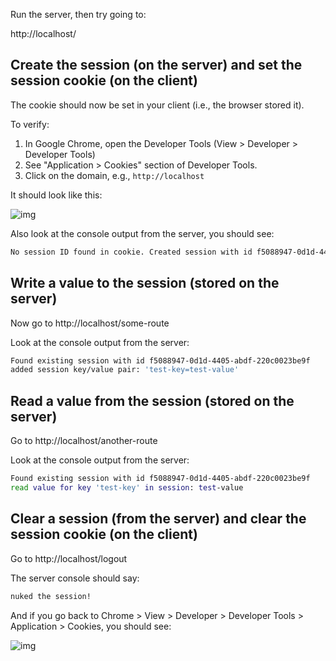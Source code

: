 Run the server, then try going to:

http://localhost/

## Create the session (on the server) and set the session cookie (on the client)

The cookie should now be set in your client (i.e., the browser stored it).

To verify:

1. In Google Chrome, open the Developer Tools (View > Developer > Developer Tools)
1. See "Application > Cookies" section of Developer Tools.
1. Click on the domain, e.g., `http://localhost`

It should look like this:

![img](./doc/cookie-exists.png)

Also look at the console output from the server, you should see:

```sh
No session ID found in cookie. Created session with id f5088947-0d1d-4405-abdf-220c0023be9f
```

## Write a value to the session (stored on the server)

Now go to http://localhost/some-route

Look at the console output from the server:

```sh
Found existing session with id f5088947-0d1d-4405-abdf-220c0023be9f
added session key/value pair: 'test-key=test-value'
```

## Read a value from the session (stored on the server)

Go to http://localhost/another-route

Look at the console output from the server:

```sh
Found existing session with id f5088947-0d1d-4405-abdf-220c0023be9f
read value for key 'test-key' in session: test-value
```

## Clear a session (from the server) and clear the session cookie (on the client)

Go to http://localhost/logout

The server console should say:

```sh
nuked the session!
```

And if you go back to Chrome > View > Developer > Developer Tools > Application > Cookies, you should see:

![img](./doc/cookie-gone.png)

